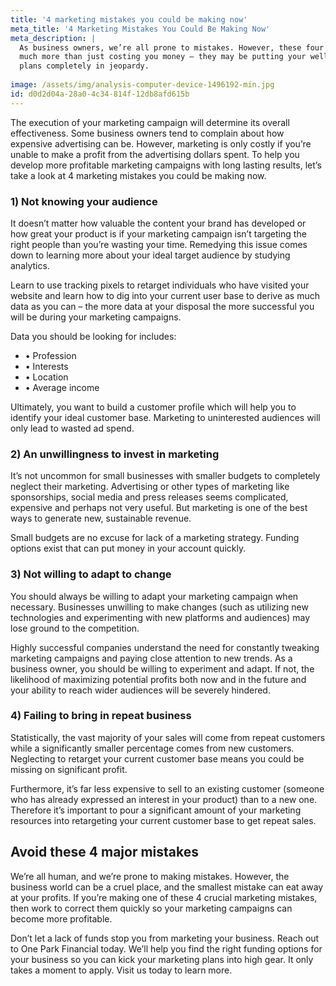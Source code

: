 ```yaml
---
title: '4 marketing mistakes you could be making now'
meta_title: '4 Marketing Mistakes You Could Be Making Now'
meta_description: |
  As business owners, we’re all prone to mistakes. However, these four mistakes could be doing
  much more than just costing you money – they may be putting your well laid out marketing
  plans completely in jeopardy.
  
image: /assets/img/analysis-computer-device-1496192-min.jpg
id: d0d2d04a-28a0-4c34-814f-12db8afd615b
---
```

The execution of your marketing campaign will determine its overall effectiveness. Some
business owners tend to complain about how expensive advertising can be. However, marketing
is only costly if you’re unable to make a profit from the advertising dollars spent. To help you
develop more profitable marketing campaigns with long lasting results, let’s take a look at 4
marketing mistakes you could be making now.

### 1) Not knowing your audience

It doesn’t matter how valuable the content your brand has developed or how great your product
is if your marketing campaign isn’t targeting the right people than you’re wasting your time.
Remedying this issue comes down to learning more about your ideal target audience by studying
analytics.

Learn to use tracking pixels to retarget individuals who have visited your website and learn how
to dig into your current user base to derive as much data as you can – the more data at your
disposal the more successful you will be during your marketing campaigns.

Data you should be looking for includes:

- • Profession
- • Interests
- • Location
- • Average income


Ultimately, you want to build a customer profile which will help you to identify your ideal
customer base. Marketing to uninterested audiences will only lead to wasted ad spend.

### 2) An unwillingness to invest in marketing

It’s not uncommon for small businesses with smaller budgets to completely neglect their
marketing. Advertising or other types of marketing like sponsorships, social media and press
releases seems complicated, expensive and perhaps not very useful. But marketing is one of the
best ways to generate new, sustainable revenue.

Small budgets are no excuse for lack of a marketing strategy. Funding options exist that can put
money in your account quickly.

### 3) Not willing to adapt to change

You should always be willing to adapt your marketing campaign when necessary. Businesses
unwilling to make changes (such as utilizing new technologies and experimenting with new
platforms and audiences) may lose ground to the competition.

Highly successful companies understand the need for constantly tweaking marketing campaigns
and paying close attention to new trends. As a business owner, you should be willing to
experiment and adapt. If not, the likelihood of maximizing potential profits both now and in the
future and your ability to reach wider audiences will be severely hindered.

### 4) Failing to bring in repeat business

Statistically, the vast majority of your sales will come from repeat customers while a
significantly smaller percentage comes from new customers. Neglecting to retarget your current
customer base means you could be missing on significant profit.

Furthermore, it’s far less expensive to sell to an existing customer (someone who has already
expressed an interest in your product) than to a new one. Therefore it’s important to pour a
significant amount of your marketing resources into retargeting your current customer base to get
repeat sales.

## Avoid these 4 major mistakes

We’re all human, and we’re prone to making mistakes. However, the business world can be a
cruel place, and the smallest mistake can eat away at your profits. If you’re making one of these
4 crucial marketing mistakes, then work to correct them quickly so your marketing campaigns
can become more profitable.

Don’t let a lack of funds stop you from marketing your business. Reach out to One Park
Financial today. We’ll help you find the right funding options for your business so you can kick
your marketing plans into high gear. It only takes a moment to apply. Visit us today to learn
more.